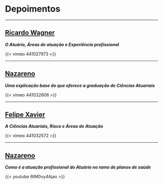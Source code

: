 # Depoimentos


<!---Depoimento 1--->

---

## <a href="https://www.instagram.com/dpcatuarial/">Ricardo Wagner</a>
***O Atuário, Áreas de atuação e Experiência profissional***

{{< vimeo 441027973 >}}


<!---Depoimento 2--->

---

## <a href="https://www.instagram.com/dpcatuarial/">Nazareno</a>
***Uma explicação base do que oferece a graduação de Ciências Atuariais***

{{< vimeo 441032606 >}}


<!---Depoimento 3--->

---

## <a href="https://www.instagram.com/dpcatuarial/">Felipe Xavier</a>
***A Ciências Atuariais, Risco e Áreas de Atuação***

{{< vimeo 441032572 >}}


<!---Depoimento 4--->

---

## <a href="https://www.instagram.com/dpcatuarial/">Nazareno</a>
***Como é a atuação profissional do Atuário no ramo de planos de saúde***

{{< youtube 6tM0vy4Ajao >}}


